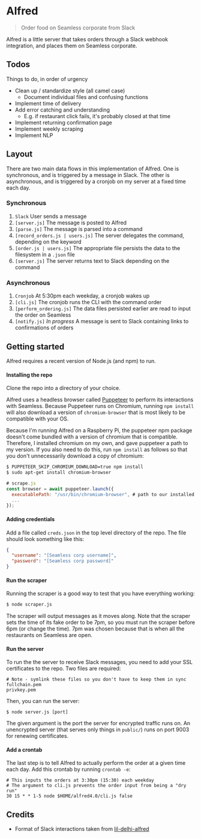 # Alfred

> Order food on Seamless corporate from Slack

Alfred is a little server that takes orders through a Slack webhook integration,
and places them on Seamless corporate.

## Todos

Things to do, in order of urgency

* Clean up / standardize style (all camel case)
  * Document individual files and confusing functions
* Implement time of delivery
* Add error catching and understanding
  * E.g. if restaurant click fails, it's probably closed at that time
* Implement returning confirmation page
* Implement weekly scraping
* Implement NLP

## Layout

There are two main data flows in this implementation of Alfred. One is
synchronous, and is triggered by a message in Slack. The other is asynchronous,
and is triggered by a cronjob on my server at a fixed time each day.

### Synchronous

1. `Slack` User sends a message
2. `[server.js]` The message is posted to Alfred
3. `[parse.js]` The message is parsed into a command
4. `[record_orders.js | users.js]` The server delegates the command, depending on the keyword
5. `[order.js | users.js]` The appropriate file persists the data to the filesystem in a `.json` file
5. `[server.js]` The server returns text to Slack depending on the command

### Asynchronous

1. `Cronjob` At 5:30pm each weekday, a cronjob wakes up
2. `[cli.js]` The cronjob runs the CLI with the command order
3. `[perform_ordering.js]` The data files persisted earlier are read to input the order on Seamless
4. `[notify.js]` *In progress* A message is sent to Slack containing links to confirmations of orders

## Getting started

Alfred requires a recent version of Node.js (and npm) to run.

#### Installing the repo

Clone the repo into a directory of your choice.

Alfred uses a headless browser called [Puppeteer](http://pptr.dev) to perform its interactions with Seamless. Because Puppeteer runs on Chromium, running `npm install` will also download a version of `chromium-browser` that is most likely to be compatible with your OS.

Because I'm running Alfred on a Raspberry Pi, the puppeteer npm package doesn't come bundled with a version of chromium that is compatible. Therefore, I installed chromium on my own, and gave puppeteer a path to my version. If you also need to do this, run `npm install` as follows so that you don't unnecessarily download a copy of chromium:

```bash
$ PUPPETEER_SKIP_CHROMIUM_DOWNLOAD=true npm install
$ sudo apt-get install chromium-browser
```
```js
# scrape.js
const browser = await puppeteer.launch({
  executablePath: "/usr/bin/chromium-browser", # path to our installed version
  ...
});
```

#### Adding credentials

Add a file called `creds.json` in the top level directory of the repo. The file should look something like this:

```json
{
  "username": "[Seamless corp username]",
  "password": "[Seamless corp password]"
}
```

#### Run the scraper

Running the scraper is a good way to test that you have everything working:

```bash
$ node scraper.js
```

The scraper will output messages as it moves along. Note that the scraper sets the time of its fake order to be 7pm, so you must run the scraper before 6pm (or change the time). 7pm was chosen because that is when all the restaurants on Seamless are open.

#### Run the server

To run the the server to receive Slack messages, you need to add your SSL certificates to the repo. Two files are required:

```
# Note - symlink these files so you don't have to keep them in sync
fullchain.pem
privkey.pem
```

Then, you can run the server:

```
$ node server.js [port]
```

The given argument is the port the server for encrypted traffic runs on. An unencrypted server (that serves only things in `public/`) runs on port 9003 for renewing certificates.

#### Add a crontab

The last step is to tell Alfred to actually perform the order at a given time each day. Add this crontab by running `crontab -e`:

```
# This inputs the orders at 3:30pm (15:30) each weekday
# The argument to cli.js prevents the order input from being a "dry run"
30 15 * * 1-5 node $HOME/alfred4.0/cli.js false
```

## Credits

* Format of Slack interactions taken from [lil-delhi-alfred](https://github.com/mithunm93/lil-delhi-alfred)
